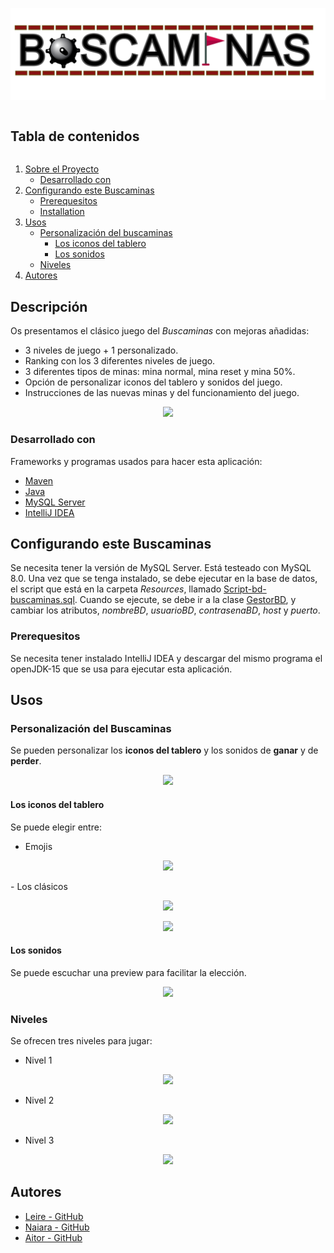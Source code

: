 ![logo]

<!-- TABLE OF CONTENTS -->
  <summary><h2 style="display: inline-block">Tabla de contenidos</h2></summary>
  <ol>
    <li>
      <a href="#descripcion">Sobre el Proyecto</a>
      <ul>
        <li><a href="#desarrollado-con">Desarrollado con</a></li>
      </ul>
    </li>
    <li>
      <a href="#configurando-este-buscaminas">Configurando este Buscaminas</a>
      <ul>
        <li><a href="#prerequesitos">Prerequesitos</a></li>
        <li><a href="#installation">Installation</a></li>
      </ul>
    </li>
    <li>
        <a href="#usos">Usos</a>
        <ul>
            <li><a href="#personalizacion-del-buscaminas">Personalización del buscaminas</a>
                <ul>
                    <li><a href="#los-iconos-del-tablero">Los iconos del tablero</a></li>
                    <li><a href="#los-sonidos">Los sonidos</a></li>
                </ul>
            </li>
            <li><a href="#niveles">Niveles</a></li>
        </ul>
    </li>
    <li><a href="#autores">Autores</a></li>
  </ol>

## Descripción

Os presentamos el clásico juego del *Buscaminas* con mejoras añadidas:

- 3 niveles de juego + 1 personalizado. 
- Ranking con los 3 diferentes niveles de juego.
- 3 diferentes tipos de minas: mina normal, mina reset y mina 50%.
- Opción de personalizar iconos del tablero y sonidos del juego.
- Instrucciones de las nuevas minas y del funcionamiento del juego.



<p align="center">
  <img src="https://raw.githubusercontent.com/NaiaraManeiro/BuscaminasSimple/feature/readme/images/ventana_nivel1_jugada.png?token=AKRAPAFXK4SPQ2AKZMCE3ALAD7H2O">
</p>

### Desarrollado con
Frameworks y programas usados para hacer esta aplicación:
* [Maven](https://maven.apache.org)
* [Java](https://www.java.com)
* [MySQL Server](https://www.mysql.com)
* [IntelliJ IDEA](https://www.jetbrains.com)


<!-- GETTING STARTED -->
## Configurando este Buscaminas

Se necesita tener la versión de MySQL Server. Está testeado con MySQL 8.0. Una vez que se tenga instalado, 
se debe ejecutar en la base de datos, el script que está en la carpeta _Resources_, llamado [Script-bd-buscaminas.sql](https://github.com/NaiaraManeiro/BuscaminasSimple/blob/master/src/main/resources/Script-bd-buscaminas.sql).
Cuando se ejecute, se debe ir a la clase [GestorBD](https://github.com/NaiaraManeiro/BuscaminasSimple/blob/master/src/main/java/packControlador/GestorBD.java), y cambiar los atributos, _nombreBD_, _usuarioBD_, _contrasenaBD_, _host_ y _puerto_.

### Prerequesitos
Se necesita tener instalado IntelliJ IDEA y descargar del mismo programa el openJDK-15 que se usa para ejecutar esta aplicación.

<!-- USAGE EXAMPLES -->
## Usos

### Personalización del Buscaminas
Se pueden personalizar los **iconos del tablero** y los sonidos de **ganar** y de **perder**.

<p align="center">
  <img src="https://raw.githubusercontent.com/NaiaraManeiro/BuscaminasSimple/feature/readme/images/ventana_iconos.png?token=AKRAPAGICXCA5JY45ZP3JJ3AD7H2O">
</p>

#### Los iconos del tablero
Se puede elegir entre:
- Emojis

<p align="center">
  <img src="https://raw.githubusercontent.com/NaiaraManeiro/BuscaminasSimple/feature/readme/images/ventana_buscaminas_emoji.png?token=AKRAPAHSN2J2QYEJIN7ZWOLAD7H2W"/>
</p>
- Los clásicos

<p align="center">
  <img src="https://raw.githubusercontent.com/NaiaraManeiro/BuscaminasSimple/feature/readme/images/ventana_buscaminas_classic2.png?token=AKRAPACFG6GKMPXXRUKD2MTAD7H2Y"/>
</p>

<p align="center">
  <img src="https://raw.githubusercontent.com/NaiaraManeiro/BuscaminasSimple/feature/readme/images/ventana_nivel1_jugada.png?token=AKRAPAFXK4SPQ2AKZMCE3ALAD7H2O"/>
</p>

#### Los sonidos
Se puede escuchar una preview para facilitar la elección.

<p align="center">
<img src="https://raw.githubusercontent.com/NaiaraManeiro/BuscaminasSimple/feature/readme/images/ventana_sonidos.png?token=AKRAPAHUCJC55B5KE6ELYYDAD7H2G" />
</p>


### Niveles

Se ofrecen tres niveles para jugar:

- Nivel 1

<p align="center">
<img src="https://raw.githubusercontent.com/NaiaraManeiro/BuscaminasSimple/feature/readme/images/ventana_nivel1_jugada.png?token=AKRAPAFXK4SPQ2AKZMCE3ALAD7H2O" />
</p>

- Nivel 2

<p align="center">
<img src="https://raw.githubusercontent.com/NaiaraManeiro/BuscaminasSimple/feature/readme/images/ventana_nivel_2.png?token=AKRAPAF5TNORHEEFUYUJYADAD7H2K" />
</p>

- Nivel 3

<p align="center">
<img src="https://raw.githubusercontent.com/NaiaraManeiro/BuscaminasSimple/feature/readme/images/ventana_nivel_3.png?token=AKRAPACD7VQO34XF4M35G2DAD7H2I" />
</p>

  

## Autores
* [Leire - GitHub](https://github.com/leiregonzalez11)
* [Naiara - GitHub](https://github.com/NaiaraManeiro)
* [Aitor - GitHub](https://github.com/aitorjus)

<!-- MARKDOWN LINKS & IMAGES -->
<!-- https://www.markdownguide.org/basic-syntax/#reference-style-links -->
[logo]: images/logo.png
